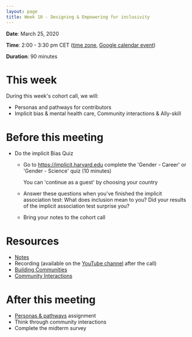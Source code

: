 ```yaml
---
layout: page
title: Week 10 - Designing & Empowering for inclusivity
---
```


**Date**: March 25, 2020

**Time**: 2:00 - 3:30 pm CET ([time zone](https://arewemeetingyet.com/Berlin/2020-03-25/14:00/OLS-1%20Cohort%20Call%20(Week%2010)), [Google calendar event](https://calendar.google.com/event?action=TEMPLATE&tmeid=MXA4Nm4wYXRqaG01ZmcwOHRzYjR1OWpqcTUgbjNycWh2dWZmMDVvamtsMG9wZnN2aDQ5ZmtAZw&tmsrc=n3rqhvuff05ojkl0opfsvh49fk%40group.calendar.google.com))

**Duration**: 90 minutes

# This week

During this week's cohort call, we will:
- Personas and pathways for contributors
- Implicit bias & mental health care, Community interactions & Ally-skill

# Before this meeting

- Do the implicit Bias Quiz
    - Go to https://implicit.harvard.edu complete the 'Gender - Career' or 'Gender - Science' quiz (10 minutes)
    
        You can 'continue as a guest' by choosing your country

    - Answer these questions when you've finished the implicit association test: What does inclusion mean to you? Did your results of the implicit association test surprise you?
    - Bring your notes to the cohort call

# Resources

- [Notes](https://docs.google.com/document/d/1YF3Uw-fU2-mhf-FyuPdx07KSTSlvnBZeMbQdQGJq4A4/edit?usp=sharing)
- Recording (available on the [YouTube channel](https://www.youtube.com/channel/UCs12-ZgnDJOWIWN3Vo1XHXA/) after the call)
- [Building Communities](https://mozilla.github.io/open-leadership-training-series/articles/building-communities-of-contributors/)
- [Community Interactions](https://medium.com/mozilla-open-innovation/a-framework-of-open-practices-9a17fe1645a3)



# After this meeting

- [Personas & pathways](https://mozilla.github.io/open-leadership-training-series/articles/building-communities-of-contributors/bring-on-contributors-using-personas-and-pathways/) assignment
- Think through community interactions
- Complete the midterm survey